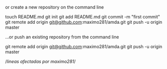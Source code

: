 or create a new repository on the command line

touch README.md
git init
git add README.md
git commit -m "first commit"
git remote add origin git@github.com:maximo281/amda.git
git push -u origin master

…or push an existing repository from the command line

git remote add origin git@github.com:maximo281/amda.git
git push -u origin master


/*lineas afectadas por maximo281*/

